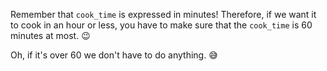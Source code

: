 Remember that `cook_time` is expressed in minutes! Therefore, if we want it to cook in an hour or less, you have to make sure that the `cook_time` is 60 minutes at most. :wink:

Oh, if it's over 60 we don't have to do anything. :sweat_smile:
